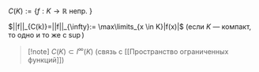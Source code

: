 $C(K):= \{ f: K\to \mathbb{R} \text{ непр. }\}$

$||f||_{C(k)}=||f||_{\infty}:= \max\limits_{x \in K}|f(x)|$ (если $K$ — компакт, то одно и то же с $\sup\limits$)

>[!note] $C(K)\subset l^{\infty}(K)$ (связь с [[Пространство ограниченных функций]])

